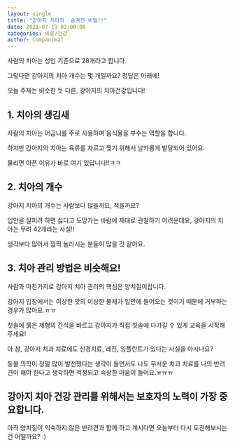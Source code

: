 ```yaml
---
layout: single
title: "강아지 치아의  숨겨진 비밀!!"
date: 2021-07-19 02:00:00
categories: 의료/건강
author: Companimal
---
```


사람의 치아는 성인 기준으로 28개라고 합니다.

그렇다면 강아지의 치아 개수는 몇 개일까요? 정답은 아래에!

오늘 주제는 비슷한 듯 다른, 강아지의 치아건강입니다!

## 1. 치아의 생김새

사람의 치아는 어금니를 주로 사용하며 음식물을 부수는 역할을 합니다.

하지만 강아지의 치아는 육류를 자르고 찢기 위해서 날카롭게 발달되어 있어요.

물리면 아픈 이유가 바로 여기 있답니다!!ㅋㅋ

## 2. 치아의 개수

강아지 치아의 개수는 사람보다 많을까요, 적을까요?

입안을 살피려 하면 싫다고 도망가는 바람에 제대로 관찰하기 어려운데요, 강아지의 치아는 무려 42개라는 사실!!

생각보다 많아서 깜짝 놀라시는 분들이 많을 것 같아요.

## 3. 치아 관리 방법은 비슷해요!

사람과 마찬가지로 강아지 치아 관리의 핵심은 양치질이랍니다.

강아지 입장에서는 이상한 맛의 이상한 물체가 입안에 들어오는 것이기 때문에 거부하는 경우가 많아요.ㅠㅠ

칫솔에 묽은 제형의 간식을 바르고 강아지가 직접 칫솔에 다가갈 수 있게 교육을 시작해 주세요!

아 참, 강아지 치과 치료에도 신경치료, 레진, 임플란트가 있다는 사실을 아시나요?

동물 의학이 정말 많이 발전했다는 생각이 들면서도 나도 무서운 치과 치료를 나의 반려견이 해야 한다고 생각하면 걱정되고 속상한 마음이 들어요.ㅠㅠㅠ

## 강아지 치아 건강 관리를 위해서는 보호자의 노력이 가장 중요합니다.

아직 양치질이 익숙하지 않은 반려견과 함께 하고 계시다면 오늘부터 다시 도전해보시는 건 어떨까요? :)
